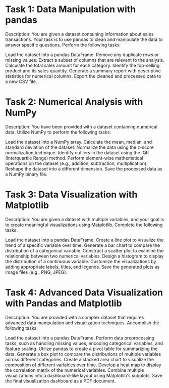 # Task 1: Data Manipulation with pandas
Description: You are given a dataset containing information about sales transactions. Your task is to use pandas to clean and manipulate the data to answer specific questions. Perform the following tasks:

Load the dataset into a pandas DataFrame.
Remove any duplicate rows or missing values.
Extract a subset of columns that are relevant to the analysis.
Calculate the total sales amount for each category.
Identify the top-selling product and its sales quantity.
Generate a summary report with descriptive statistics for numerical columns.
Export the cleaned and processed data to a new CSV file.

# Task 2: Numerical Analysis with NumPy
Description: You have been provided with a dataset containing numerical data. Utilize NumPy to perform the following tasks:

Load the dataset into a NumPy array.
Calculate the mean, median, and standard deviation of the dataset.
Normalize the data using the z-score normalization technique.
Identify outliers in the dataset using the IQR (Interquartile Range) method.
Perform element-wise mathematical operations on the dataset (e.g., addition, subtraction, multiplication).
Reshape the dataset into a different dimension.
Save the processed data as a NumPy binary file.

# Task 3: Data Visualization with Matplotlib
Description: You are given a dataset with multiple variables, and your goal is to create meaningful visualizations using Matplotlib. Complete the following tasks:

Load the dataset into a pandas DataFrame.
Create a line plot to visualize the trend of a specific variable over time.
Generate a bar chart to compare the distribution of a categorical variable.
Construct a scatter plot to examine the relationship between two numerical variables.
Design a histogram to display the distribution of a continuous variable.
Customize the visualizations by adding appropriate labels, titles, and legends.
Save the generated plots as image files (e.g., PNG, JPEG).


# Task 4: Advanced Data Visualization with Pandas and Matplotlib
Description: You are provided with a complex dataset that requires advanced data manipulation and visualization techniques. Accomplish the following tasks:

Load the dataset into a pandas DataFrame.
Perform data preprocessing tasks, such as handling missing values, encoding categorical variables, and feature scaling.
Utilize pandas to create a pivot table for summarizing the data.
Generate a box plot to compare the distributions of multiple variables across different categories.
Create a stacked area chart to visualize the composition of different variables over time.
Develop a heat map to display the correlation matrix of the numerical variables.
Combine multiple visualizations into a dashboard-like layout using Matplotlib's subplots.
Save the final visualization dashboard as a PDF document.


